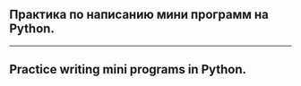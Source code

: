 Практика по написанию мини программ на Python.
-----------------------------------
***  
Practice writing mini programs in Python.
-----------------------------------
